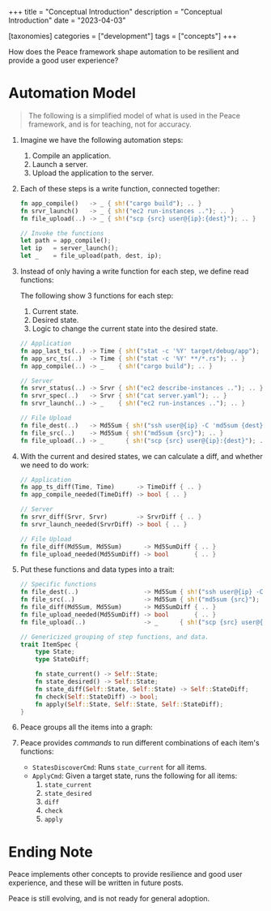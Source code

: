 +++
title = "Conceptual Introduction"
description = "Conceptual Introduction"
date = "2023-04-03"

[taxonomies]
categories = ["development"]
tags = ["concepts"]
+++


How does the Peace framework shape automation to be resilient and provide a good user experience?


# Automation Model

> The following is a simplified model of what is used in the Peace framework, and is for teaching, not for accuracy.

1. Imagine we have the following automation steps:

    1. Compile an application.
    2. Launch a server.
    3. Upload the application to the server.

    <div id="automation_process_dot"></div>

2. Each of these steps is a write function, connected together:

    ```rust
    fn app_compile()   -> _ { sh!("cargo build"); .. }
    fn srvr_launch()   -> _ { sh!("ec2 run-instances .."); .. }
    fn file_upload(..) -> _ { sh!("scp {src} user@{ip}:{dest}"); .. }

    // Invoke the functions
    let path = app_compile();
    let ip   = server_launch();
    let _    = file_upload(path, dest, ip);
    ```

3. Instead of only having a write function for each step, we define read functions:

    The following show 3 functions for each step:

    1. Current state.
    2. Desired state.
    3. Logic to change the current state into the desired state.

    ```rust
    // Application
    fn app_last_ts(..) -> Time { sh!("stat -c '%Y' target/debug/app"); .. }
    fn app_src_ts(..)  -> Time { sh!("stat -c '%Y' **/*.rs"); .. }
    fn app_compile(..) -> _    { sh!("cargo build"); .. }

    // Server
    fn srvr_status(..) -> Srvr { sh!("ec2 describe-instances .."); .. }
    fn srvr_spec(..)   -> Srvr { sh!("cat server.yaml"); .. }
    fn srvr_launch(..) -> _    { sh!("ec2 run-instances .."); .. }

    // File Upload
    fn file_dest(..)   -> Md5Sum { sh!("ssh user@{ip} -C 'md5sum {dest}'"); .. }
    fn file_src(..)    -> Md5Sum { sh!("md5sum {src}"); .. }
    fn file_upload(..) -> _      { sh!("scp {src} user@{ip}:{dest}"); .. }
    ```

4. With the current and desired states, we can calculate a diff, and whether we need to do work:

    ```rust
    // Application
    fn app_ts_diff(Time, Time)      -> TimeDiff { .. }
    fn app_compile_needed(TimeDiff) -> bool { .. }

    // Server
    fn srvr_diff(Srvr, Srvr)        -> SrvrDiff { .. }
    fn srvr_launch_needed(SrvrDiff) -> bool { .. }

    // File Upload
    fn file_diff(Md5Sum, Md5Sum)      -> Md5SumDiff { .. }
    fn file_upload_needed(Md5SumDiff) -> bool       { .. }
    ```

5. Put these functions and data types into a trait:

    ```rust
    // Specific functions
    fn file_dest(..)                  -> Md5Sum { sh!("ssh user@{ip} -C 'md5sum {dest}'"); .. }
    fn file_src(..)                   -> Md5Sum { sh!("md5sum {src}"); .. }
    fn file_diff(Md5Sum, Md5Sum)      -> Md5SumDiff { .. }
    fn file_upload_needed(Md5SumDiff) -> bool       { .. }
    fn file_upload(..)                -> _      { sh!("scp {src} user@{ip}:{dest}"); .. }

    // Genericized grouping of step functions, and data.
    trait ItemSpec {
        type State;
        type StateDiff;

        fn state_current() -> Self::State;
        fn state_desired() -> Self::State;
        fn state_diff(Self::State, Self::State) -> Self::StateDiff;
        fn check(Self::StateDiff) -> bool;
        fn apply(Self::State, Self::State, Self::StateDiff);
    }
    ```

6. Peace groups all the items into a graph:

    <div id="item_spec_graph_dot"></div>


7. Peace provides *commands* to run different combinations of each item's functions:

    <div id="flows_dot"></div>

    - `StatesDiscoverCmd`: Runs `state_current` for all items.
    - `ApplyCmd`: Given a target state, runs the following for all items:
        1. `state_current`
        2. `state_desired`
        3. `diff`
        4. `check`
        5. `apply`


# Ending Note

Peace implements other concepts to provide resilience and good user experience, and these will be written in future posts.

Peace is still evolving, and is not ready for general adoption.


<script type="module">
    import { Graphviz } from "https://cdn.jsdelivr.net/npm/@hpcc-js/wasm/dist/graphviz.js";

    const graphviz = await Graphviz.load();
    const automation_process_dot = `digraph G {
        graph [
            penwidth  = 0
            nodesep   = 0.0
            ranksep   = 0.8
            bgcolor   = "transparent"
            fontname  = "helvetica"
            fontcolor = "#7f7f7f"
            splines   = line
            rankdir   = LR
        ]
        node [
            penwidth  = 3
            fontcolor = "#111111"
            fontname  = "monospace"
            fontsize  = 12
            shape     = "circle"
            style     = "filled"
            width     = 0.3
            height    = 0.3
            margin    = 0.04
            color     = "#9999aa"
            fillcolor = "#ddddf5"
        ]
        edge [
            penwidth  = 2
            arrowsize = 0.7
            color     = "#7f7f7f"
            fontcolor = "#7f7f7f"
        ]

        subgraph cluster_a {
            a [label = <<b>a</b>>]
            a_text [shape="plain" style="none" fontcolor="#7f7f7f" label = <app<br/>compile>]
        }
        subgraph cluster_b {
            margin = 0

            b [label = <<b>b</b>>]
            b_text [shape="plain" style="none" fontcolor="#7f7f7f" label = <server<br/>launch>]
        }
        subgraph cluster_c {
            c [label = <<b>c</b>>]
            c_text [shape="plain" style="none" fontcolor="#7f7f7f" label = <file<br/>upload>]
        }

        a -> b
        b -> c
    }`;
    document.getElementById("automation_process_dot").innerHTML = graphviz.layout(automation_process_dot, "svg", "dot");

    const item_spec_graph_dot = `digraph G {
        graph [
            penwidth  = 0
            nodesep   = 0.5
            ranksep   = 0.6
            bgcolor   = "transparent"
            fontcolor = "#7f7f7f"
            splines   = line
            rankdir   = LR
        ]
        node [
            penwidth  = 3
            fontcolor = "#111111"
            fontname  = "monospace"
            fontsize  = 12
            shape     = "circle"
            style     = "filled"
            width     = 0.6
            height    = 0.6
            margin    = 0.04
            color     = "#9999aa"
            fillcolor = "#ddddf5"
        ]
        edge [
            penwidth  = 2
            arrowsize = 0.7
            color     = "#7f7f7f"
            fontcolor = "#7f7f7f"
        ]

        a [label = <<b>a</b>>]
        b [label = <<b>b</b>>]
        c [label = <<b>c</b>>]
        d [label = <<b>d</b>>]
        e [label = <<b>e</b>>]

        a -> b
        a -> c
        b -> d
        b -> e
        c -> e
    }`;
    document.getElementById("item_spec_graph_dot").innerHTML = graphviz.layout(item_spec_graph_dot, "svg", "dot");

    const flows_dot = `digraph G {
        graph [
            penwidth  = 0
            nodesep   = 0.1
            ranksep   = 0.3
            bgcolor   = "transparent"
            fontname  = "helvetica"
            fontsize  = 12
            fontcolor = "#9f9f9f"
            splines   = line
            rankdir   = LR
        ]
        node [
            penwidth  = 4
            fontcolor = "#111111"
            fontname  = "monospace"
            fontsize  = 9
            shape     = "circle"
            style     = "filled"
            width     = 0.25
            height    = 0.25
            margin    = 0.04
            color     = "#9999aa"
            fillcolor = "#ddddf5"
        ]
        edge [
            penwidth  = 1
            arrowsize = 0.5
            color     = "#7f7f7f"
            fontcolor = "#7f7f7f"
        ]

        subgraph cluster_apply_exec {
            label = "apply"

            node [color="#449966" fillcolor="#88cc88"]

            apply_exec_a [label = ""]
            apply_exec_b [label = ""]
            apply_exec_c [label = ""]
            apply_exec_d [label = "" fillcolor="#ddddaa" style="dashed,filled"]
            apply_exec_e [label = "" fillcolor="#ddddaa" style="dashed,filled"]

            apply_exec_a -> apply_exec_b
            apply_exec_a -> apply_exec_c
            apply_exec_b -> apply_exec_d
            apply_exec_b -> apply_exec_e
            apply_exec_c -> apply_exec_e
        }

        subgraph cluster_clean_exec {
            label = "clean"

            node [color="#884499" fillcolor="#ccaadd"]
            edge [dir = back]

            clean_exec_a [label = "" color="#aaaa55" fillcolor="#ddddaa"]
            clean_exec_b [label = "" fillcolor="#ddddaa" style="dashed,filled"]
            clean_exec_c [label = "" fillcolor="#ddddaa" style="dashed,filled"]
            clean_exec_d [label = ""]
            clean_exec_e [label = ""]

            clean_exec_a -> clean_exec_b
            clean_exec_a -> clean_exec_c
            clean_exec_b -> clean_exec_d
            clean_exec_b -> clean_exec_e
            clean_exec_c -> clean_exec_e
        }

        subgraph cluster_state_current {
            label = "current state"

            node [color="#aaaa55" fillcolor="#ddddaa"]

            state_current_a [label = ""]
            state_current_b [label = ""]
            state_current_c [label = ""]
            state_current_d [label = ""]
            state_current_e [label = ""]

            state_current_a -> state_current_b
            state_current_a -> state_current_c
            state_current_b -> state_current_d
            state_current_b -> state_current_e
            state_current_c -> state_current_e
        }

        subgraph cluster_state_desired {
            label = "desired state"

            node [color="#449966" fillcolor="#ddddaa"]

            state_desired_a [label = ""]
            state_desired_b [label = ""]
            state_desired_c [label = ""]
            state_desired_d [label = ""]
            state_desired_e [label = ""]

            state_desired_a -> state_desired_b [weight = 4]
            state_desired_a -> state_desired_c [weight = 3]
            state_desired_b -> state_desired_d
            state_desired_b -> state_desired_e
            state_desired_c -> state_desired_e
        }

        subgraph cluster_state_clean {
            label = "clean state"

            node [color="#884499" fillcolor="#ddddaa"]
            edge [dir = back]

            state_clean_a [label = ""]
            state_clean_b [label = ""]
            state_clean_c [label = ""]
            state_clean_d [label = ""]
            state_clean_e [label = ""]

            state_clean_a -> state_clean_b [weight = 4]
            state_clean_a -> state_clean_c [weight = 3]
            state_clean_b -> state_clean_d
            state_clean_b -> state_clean_e
            state_clean_c -> state_clean_e
        }

        state_current_a -> state_desired_a [style = "invis"]
        state_current_a -> state_clean_a [style = "invis"]
        state_desired_d -> apply_exec_a [style = "invis"]
        state_desired_e -> apply_exec_a [style = "invis"]
        state_clean_d -> clean_exec_a [style = "invis"]
        state_clean_e -> clean_exec_a [style = "invis"]
    }`;
    document.getElementById("flows_dot").insertAdjacentHTML(
        "afterbegin",
        graphviz.layout(flows_dot, "svg", "dot")
    );
</script>
